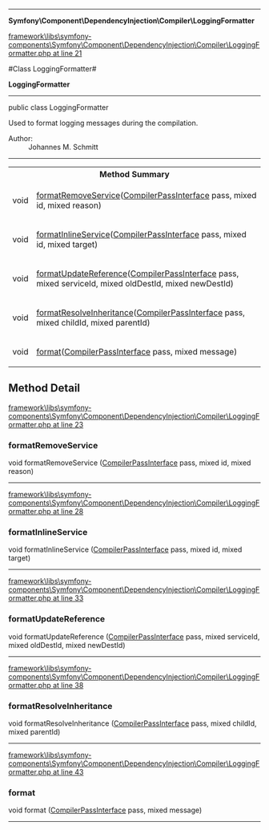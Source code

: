 

- - -

**Symfony\Component\DependencyInjection\Compiler\LoggingFormatter**


<a href="https://github.com/JeyDotC/Hirudo/blob/master/framework/libs/symfony-components/Symfony/Component/DependencyInjection/Compiler/LoggingFormatter.php#L21" >framework\libs\symfony-components\Symfony\Component\DependencyInjection\Compiler\LoggingFormatter.php at line 21</a>

#Class LoggingFormatter#

**LoggingFormatter**




- - -

<p class="signature"><span class='k'>public  class</span> <span class='nx'>LoggingFormatter</span></p>

<div class="comment" id="overview_description"><p>Used to format logging messages during the compilation.</p></div>

<dl>
<dt>Author:</dt>
<dd>Johannes M. Schmitt <schmittjoh@gmail.com></dd>
</dl>


- - -

<table id="summary_method">
<tr><th colspan="2">Method Summary</th></tr>
<tr>
<td><span class='k'></span> <span class='nx'>void</span></td>
<td class="description"><p class="name"><a href="#formatremoveservice">formatRemoveService</a>(<a href="https://github.com/JeyDotC/Hirudo/blob/master/symfony/component/dependencyinjection/compiler/CompilerPassInterface.md">CompilerPassInterface</a> pass, mixed id, mixed reason)</p></td>
</tr>
<tr>
<td><span class='k'></span> <span class='nx'>void</span></td>
<td class="description"><p class="name"><a href="#formatinlineservice">formatInlineService</a>(<a href="https://github.com/JeyDotC/Hirudo/blob/master/symfony/component/dependencyinjection/compiler/CompilerPassInterface.md">CompilerPassInterface</a> pass, mixed id, mixed target)</p></td>
</tr>
<tr>
<td><span class='k'></span> <span class='nx'>void</span></td>
<td class="description"><p class="name"><a href="#formatupdatereference">formatUpdateReference</a>(<a href="https://github.com/JeyDotC/Hirudo/blob/master/symfony/component/dependencyinjection/compiler/CompilerPassInterface.md">CompilerPassInterface</a> pass, mixed serviceId, mixed oldDestId, mixed newDestId)</p></td>
</tr>
<tr>
<td><span class='k'></span> <span class='nx'>void</span></td>
<td class="description"><p class="name"><a href="#formatresolveinheritance">formatResolveInheritance</a>(<a href="https://github.com/JeyDotC/Hirudo/blob/master/symfony/component/dependencyinjection/compiler/CompilerPassInterface.md">CompilerPassInterface</a> pass, mixed childId, mixed parentId)</p></td>
</tr>
<tr>
<td><span class='k'></span> <span class='nx'>void</span></td>
<td class="description"><p class="name"><a href="#format">format</a>(<a href="https://github.com/JeyDotC/Hirudo/blob/master/symfony/component/dependencyinjection/compiler/CompilerPassInterface.md">CompilerPassInterface</a> pass, mixed message)</p></td>
</tr>
</table>

<h2 id="detail_method">Method Detail</h2>

<a href="https://github.com/JeyDotC/Hirudo/blob/master/framework/libs/symfony-components/Symfony/Component/DependencyInjection/Compiler/LoggingFormatter.php#L23" >framework\libs\symfony-components\Symfony\Component\DependencyInjection\Compiler\LoggingFormatter.php at line 23</a>

<h3 id="formatRemoveService()">formatRemoveService</h3>
<span class='k'></span> <span class='nx'>void</span> <span class='nf'>formatRemoveService</span> (<a href="https://github.com/JeyDotC/Hirudo/blob/master/symfony/component/dependencyinjection/compiler/CompilerPassInterface.md">CompilerPassInterface</a> pass, mixed id, mixed reason)

<div class="details">

</div>

- - -


<a href="https://github.com/JeyDotC/Hirudo/blob/master/framework/libs/symfony-components/Symfony/Component/DependencyInjection/Compiler/LoggingFormatter.php#L28" >framework\libs\symfony-components\Symfony\Component\DependencyInjection\Compiler\LoggingFormatter.php at line 28</a>

<h3 id="formatInlineService()">formatInlineService</h3>
<span class='k'></span> <span class='nx'>void</span> <span class='nf'>formatInlineService</span> (<a href="https://github.com/JeyDotC/Hirudo/blob/master/symfony/component/dependencyinjection/compiler/CompilerPassInterface.md">CompilerPassInterface</a> pass, mixed id, mixed target)

<div class="details">

</div>

- - -


<a href="https://github.com/JeyDotC/Hirudo/blob/master/framework/libs/symfony-components/Symfony/Component/DependencyInjection/Compiler/LoggingFormatter.php#L33" >framework\libs\symfony-components\Symfony\Component\DependencyInjection\Compiler\LoggingFormatter.php at line 33</a>

<h3 id="formatUpdateReference()">formatUpdateReference</h3>
<span class='k'></span> <span class='nx'>void</span> <span class='nf'>formatUpdateReference</span> (<a href="https://github.com/JeyDotC/Hirudo/blob/master/symfony/component/dependencyinjection/compiler/CompilerPassInterface.md">CompilerPassInterface</a> pass, mixed serviceId, mixed oldDestId, mixed newDestId)

<div class="details">

</div>

- - -


<a href="https://github.com/JeyDotC/Hirudo/blob/master/framework/libs/symfony-components/Symfony/Component/DependencyInjection/Compiler/LoggingFormatter.php#L38" >framework\libs\symfony-components\Symfony\Component\DependencyInjection\Compiler\LoggingFormatter.php at line 38</a>

<h3 id="formatResolveInheritance()">formatResolveInheritance</h3>
<span class='k'></span> <span class='nx'>void</span> <span class='nf'>formatResolveInheritance</span> (<a href="https://github.com/JeyDotC/Hirudo/blob/master/symfony/component/dependencyinjection/compiler/CompilerPassInterface.md">CompilerPassInterface</a> pass, mixed childId, mixed parentId)

<div class="details">

</div>

- - -


<a href="https://github.com/JeyDotC/Hirudo/blob/master/framework/libs/symfony-components/Symfony/Component/DependencyInjection/Compiler/LoggingFormatter.php#L43" >framework\libs\symfony-components\Symfony\Component\DependencyInjection\Compiler\LoggingFormatter.php at line 43</a>

<h3 id="format()">format</h3>
<span class='k'></span> <span class='nx'>void</span> <span class='nf'>format</span> (<a href="https://github.com/JeyDotC/Hirudo/blob/master/symfony/component/dependencyinjection/compiler/CompilerPassInterface.md">CompilerPassInterface</a> pass, mixed message)

<div class="details">

</div>

- - -

